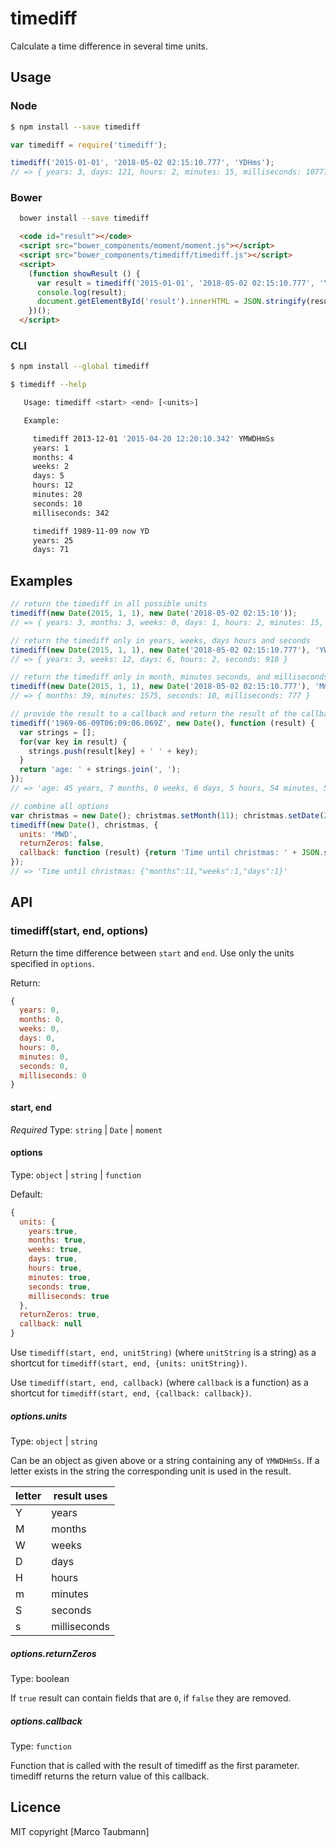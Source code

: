 # timediff
Calculate a time difference in several time units.

## Usage

### Node

```sh
$ npm install --save timediff
```

```js
var timediff = require('timediff');

timediff('2015-01-01', '2018-05-02 02:15:10.777', 'YDHms');
// => { years: 3, days: 121, hours: 2, minutes: 15, milliseconds: 10777 }
```

### Bower

```sh
  bower install --save timediff
```

```html
  <code id="result"></code>
  <script src="bower_components/moment/moment.js"></script>
  <script src="bower_components/timediff/timediff.js"></script>
  <script>
    (function showResult () {
      var result = timediff('2015-01-01', '2018-05-02 02:15:10.777', 'YDHms');
      console.log(result);
      document.getElementById('result').innerHTML = JSON.stringify(result);
    })();
  </script>
```

### CLI
```sh
$ npm install --global timediff
```

```sh
$ timediff --help

   Usage: timediff <start> <end> [<units>]

   Example:

     timediff 2013-12-01 '2015-04-20 12:20:10.342' YMWDHmSs
     years: 1
     months: 4
     weeks: 2
     days: 5
     hours: 12
     minutes: 20
     seconds: 10
     milliseconds: 342

     timediff 1989-11-09 now YD
     years: 25
     days: 71
```

## Examples

```js
// return the timediff in all possible units
timediff(new Date(2015, 1, 1), new Date('2018-05-02 02:15:10'));
// => { years: 3, months: 3, weeks: 0, days: 1, hours: 2, minutes: 15, seconds: 10, milliseconds: 0 }

// return the timediff only in years, weeks, days hours and seconds
timediff(new Date(2015, 1, 1), new Date('2018-05-02 02:15:10.777'), 'YWDHS');
// => { years: 3, weeks: 12, days: 6, hours: 2, seconds: 910 }

// return the timediff only in month, minutes seconds, and milliseconds
timediff(new Date(2015, 1, 1), new Date('2018-05-02 02:15:10.777'), 'MmSs');
// => { months: 39, minutes: 1575, seconds: 10, milliseconds: 777 }

// provide the result to a callback and return the result of the callback
timediff('1969-06-09T06:09:06.069Z', new Date(), function (result) {
  var strings = [];
  for(var key in result) {
    strings.push(result[key] + ' ' + key);
  }
  return 'age: ' + strings.join(', ');
});
// => 'age: 45 years, 7 months, 0 weeks, 6 days, 5 hours, 54 minutes, 5 seconds, 257 milliseconds'

// combine all options
var christmas = new Date(); christmas.setMonth(11); christmas.setDate(24);
timediff(new Date(), christmas, {
  units: 'MWD',
  returnZeros: false,
  callback: function (result) {return 'Time until christmas: ' + JSON.stringify(result);}
});
// => 'Time until christmas: {"months":11,"weeks":1,"days":1}'
```

## API

### timediff(start, end, options)

Return the time difference between `start` and `end`. Use only the units specified in `options`.

Return:
```js
{
  years: 0,
  months: 0,
  weeks: 0,
  days: 0,
  hours: 0,
  minutes: 0,
  seconds: 0,
  milliseconds: 0
}
```

#### start, end

*Required*
Type: `string` | `Date` | `moment`

#### options

Type: `object` | `string` | `function`

Default:
```js
{
  units: {
    years:true,
    months: true,
    weeks: true,
    days: true,
    hours: true,
    minutes: true,
    seconds: true,
    milliseconds: true
  },
  returnZeros: true,
  callback: null
}
```

Use `timediff(start, end, unitString)` (where `unitString` is a string) as a shortcut for
`timediff(start, end, {units: unitString})`.

Use `timediff(start, end, callback)` (where `callback` is a function) as a shortcut for
`timediff(start, end, {callback: callback})`.

##### options.units

Type: `object` | `string`
  
Can be an object as given above or a string containing any of `YMWDHmSs`.
If a letter exists in the string the corresponding unit is used in
the result.

| letter | result uses  |
| ------ | -------------|
| Y      | years        |
| M      | months       |
| W      | weeks        |
| D      | days         |
| H      | hours        |
| m      | minutes      |
| S      | seconds      |
| s      | milliseconds |

##### options.returnZeros

Type: boolean

If `true` result can contain fields that are `0`, if `false` they are removed.

##### options.callback

Type: `function`

Function that is called with the result of timediff as the first parameter.
timediff returns the return value of this callback.

## Licence
MIT copyright [Marco Taubmann]

